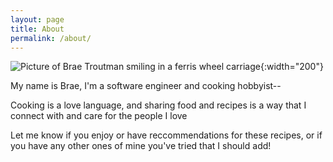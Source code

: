 ```yaml
---
layout: page
title: About
permalink: /about/
---
```


![Picture of Brae Troutman smiling in a ferris wheel carriage](https://avatars.githubusercontent.com/u/59966352){:width="200"}

My name is Brae, I'm a software engineer and cooking hobbyist--

Cooking is a love language, and sharing food and recipes is a way that I connect with and care for the people I love

Let me know if you enjoy or have reccommendations for these recipes, or if you have any other ones of mine you've tried that I should add!
